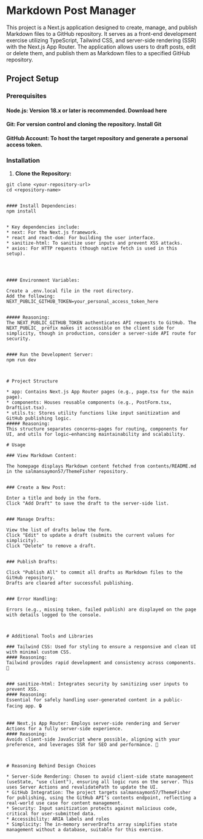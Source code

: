 #  Markdown Post Manager
This project is a Next.js application designed to create, manage, and publish Markdown files to a GitHub repository. It serves as a front-end development exercise utilizing TypeScript, Tailwind CSS, and server-side rendering (SSR) with the Next.js App Router. The application allows users to draft posts, edit or delete them, and publish them as Markdown files to a specified GitHub repository.
## Project Setup
### Prerequisites

#### Node.js: Version 18.x or later is recommended. Download here
#### Git: For version control and cloning the repository. Install Git
#### GitHub Account: To host the target repository and generate a personal access token.

### Installation

1. **Clone the Repository:**
```bash:disable-run
git clone <your-repository-url>
cd <repository-name>


#### Install Dependencies:
npm install


* Key dependencies include:
* next: For the Next.js framework.
* react and react-dom: For building the user interface.
* sanitize-html: To sanitize user inputs and prevent XSS attacks.
* axios: For HTTP requests (though native fetch is used in this setup).




#### Environment Variables:

Create a .env.local file in the root directory.
Add the following: NEXT_PUBLIC_GITHUB_TOKEN=your_personal_access_token_here


##### Reasoning: 
The NEXT_PUBLIC_GITHUB_TOKEN authenticates API requests to GitHub. The NEXT_PUBLIC_ prefix makes it accessible on the client side for simplicity, though in production, consider a server-side API route for security.


#### Run the Development Server:
npm run dev



# Project Structure

* app: Contains Next.js App Router pages (e.g., page.tsx for the main page).
* components: Houses reusable components (e.g., PostForm.tsx, DraftList.tsx).
* utils.ts: Stores utility functions like input sanitization and GitHub publishing logic.
##### Reasoning: 
This structure separates concerns—pages for routing, components for UI, and utils for logic—enhancing maintainability and scalability.

# Usage

### View Markdown Content:

The homepage displays Markdown content fetched from contents/README.md in the salmansaymon57/ThemeFisher repository.


### Create a New Post:

Enter a title and body in the form.
Click "Add Draft" to save the draft to the server-side list.


### Manage Drafts:

View the list of drafts below the form.
Click "Edit" to update a draft (submits the current values for simplicity).
Click "Delete" to remove a draft.


### Publish Drafts:

Click "Publish All" to commit all drafts as Markdown files to the GitHub repository.
Drafts are cleared after successful publishing.


### Error Handling:

Errors (e.g., missing token, failed publish) are displayed on the page with details logged to the console.



# Additional Tools and Libraries

### Tailwind CSS: Used for styling to ensure a responsive and clean UI with minimal custom CSS.
#### Reasoning: 
Tailwind provides rapid development and consistency across components. 🌟


### sanitize-html: Integrates security by sanitizing user inputs to prevent XSS.
#### Reasoning: 
Essential for safely handling user-generated content in a public-facing app. 🔒


### Next.js App Router: Employs server-side rendering and Server Actions for a fully server-side experience.
#### Reasoning: 
Avoids client-side JavaScript where possible, aligning with your preference, and leverages SSR for SEO and performance. 🚀



# Reasoning Behind Design Choices

* Server-Side Rendering: Chosen to avoid client-side state management (useState, "use client"), ensuring all logic runs on the server. This uses Server Actions and revalidatePath to update the UI.
* GitHub Integration: The project targets salmansaymon57/ThemeFisher for publishing, using the GitHub API’s contents endpoint, reflecting a real-world use case for content management.
* Security: Input sanitization protects against malicious code, critical for user-submitted data.
* Accessibility: ARIA labels and roles
* Simplicity: The in-memory serverDrafts array simplifies state management without a database, suitable for this exercise.
